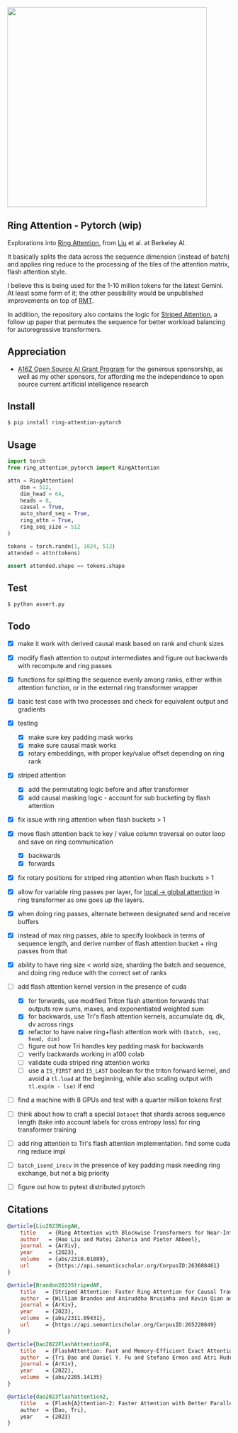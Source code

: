 <img src="./ring.png" width="450px"></img>

## Ring Attention - Pytorch (wip)

Explorations into <a href="https://arxiv.org/abs/2310.01889">Ring Attention</a>, from <a href="https://www.haoliu.site/">Liu</a> et al. at Berkeley AI.

It basically splits the data across the sequence dimension (instead of batch) and applies ring reduce to the processing of the tiles of the attention matrix, flash attention style.

I believe this is being used for the 1-10 million tokens for the latest Gemini. At least some form of it; the other possibility would be unpublished improvements on top of <a href="https://github.com/lucidrains/recurrent-memory-transformer-pytorch">RMT</a>.

In addition, the repository also contains the logic for <a href="https://arxiv.org/abs/2311.09431">Striped Attention</a>, a follow up paper that permutes the sequence for better workload balancing for autoregressive transformers.

## Appreciation

- <a href="https://a16z.com/supporting-the-open-source-ai-community/">A16Z Open Source AI Grant Program</a> for the generous sponsorship, as well as my other sponsors, for affording me the independence to open source current artificial intelligence research

## Install

```bash
$ pip install ring-attention-pytorch
```

## Usage

```python
import torch
from ring_attention_pytorch import RingAttention

attn = RingAttention(
    dim = 512,
    dim_head = 64,
    heads = 8,
    causal = True,
    auto_shard_seq = True,
    ring_attn = True,
    ring_seq_size = 512
)

tokens = torch.randn(1, 1024, 512)
attended = attn(tokens)

assert attended.shape == tokens.shape
```

## Test

```bash
$ python assert.py
```

## Todo

- [x] make it work with derived causal mask based on rank and chunk sizes
- [x] modify flash attention to output intermediates and figure out backwards with recompute and ring passes
- [x] functions for splitting the sequence evenly among ranks, either within attention function, or in the external ring transformer wrapper
- [x] basic test case with two processes and check for equivalent output and gradients
- [x] testing
    - [x] make sure key padding mask works
    - [x] make sure causal mask works
    - [x] rotary embeddings, with proper key/value offset depending on ring rank
- [x] striped attention
    - [x] add the permutating logic before and after transformer
    - [x] add causal masking logic - account for sub bucketing by flash attention
- [x] fix issue with ring attention when flash buckets > 1
- [x] move flash attention back to key / value column traversal on outer loop and save on ring communication
    - [x] backwards
    - [x] forwards
- [x] fix rotary positions for striped ring attention when flash buckets > 1
- [x] allow for variable ring passes per layer, for <a href="https://arxiv.org/abs/2007.03356">local -> global attention</a> in ring transformer as one goes up the layers.
- [x] when doing ring passes, alternate between designated send and receive buffers
- [x] instead of max ring passes, able to specify lookback in terms of sequence length, and derive number of flash attention bucket + ring passes from that
- [x] ability to have ring size < world size, sharding the batch and sequence, and doing ring reduce with the correct set of ranks

- [ ] add flash attention kernel version in the presence of cuda
    - [x] for forwards, use modified Triton flash attention forwards that outputs row sums, maxes, and exponentiated weighted sum
    - [x] for backwards, use Tri's flash attention kernels, accumulate dq, dk, dv across rings
    - [x] refactor to have naive ring+flash attention work with `(batch, seq, head, dim)`
    - [ ] figure out how Tri handles key padding mask for backwards
    - [ ] verify backwards working in a100 colab
    - [ ] validate cuda striped ring attention works
    - [ ] use a `IS_FIRST` and `IS_LAST` boolean for the triton forward kernel, and avoid a `tl.load` at the beginning, while also scaling output with `tl.exp(m - lse)` if end

- [ ] find a machine with 8 GPUs and test with a quarter million tokens first
- [ ] think about how to craft a special `Dataset` that shards across sequence length (take into account labels for cross entropy loss) for ring transformer training
- [ ] add ring attention to Tri's flash attention implementation. find some cuda ring reduce impl
- [ ] `batch_isend_irecv` in the presence of key padding mask needing ring exchange, but not a big priority
- [ ] figure out how to pytest distributed pytorch

## Citations

```bibtex
@article{Liu2023RingAW,
    title    = {Ring Attention with Blockwise Transformers for Near-Infinite Context},
    author   = {Hao Liu and Matei Zaharia and Pieter Abbeel},
    journal  = {ArXiv},
    year     = {2023},
    volume   = {abs/2310.01889},
    url      = {https://api.semanticscholar.org/CorpusID:263608461}
}
```

```bibtex
@article{Brandon2023StripedAF,
    title   = {Striped Attention: Faster Ring Attention for Causal Transformers},
    author  = {William Brandon and Aniruddha Nrusimha and Kevin Qian and Zachary Ankner and Tian Jin and Zhiye Song and Jonathan Ragan-Kelley},
    journal = {ArXiv},
    year    = {2023},
    volume  = {abs/2311.09431},
    url     = {https://api.semanticscholar.org/CorpusID:265220849}
}
```

```bibtex
@article{Dao2022FlashAttentionFA,
    title   = {FlashAttention: Fast and Memory-Efficient Exact Attention with IO-Awareness},
    author  = {Tri Dao and Daniel Y. Fu and Stefano Ermon and Atri Rudra and Christopher R'e},
    journal = {ArXiv},
    year    = {2022},
    volume  = {abs/2205.14135}
}
```

```bibtex
@article{dao2023flashattention2,
    title   = {Flash{A}ttention-2: Faster Attention with Better Parallelism and Work Partitioning,
    author  = {Dao, Tri},
    year    = {2023}
}
```
